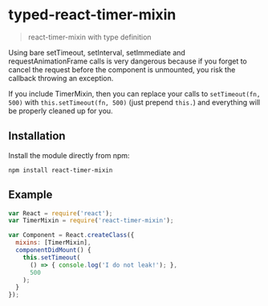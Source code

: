 # typed-react-timer-mixin

>react-timer-mixin with type definition

Using bare setTimeout, setInterval, setImmediate and requestAnimationFrame calls
is very dangerous because if you forget to cancel the request before the
component is unmounted, you risk the callback throwing an exception.

If you include TimerMixin, then you can replace your calls to
`setTimeout(fn, 500)` with `this.setTimeout(fn, 500)` (just prepend `this.`) and
everything will be properly cleaned up for you.

## Installation

Install the module directly from npm:

```
npm install react-timer-mixin
```

## Example

```js
var React = require('react');
var TimerMixin = require('react-timer-mixin');

var Component = React.createClass({
  mixins: [TimerMixin],
  componentDidMount() {
    this.setTimeout(
      () => { console.log('I do not leak!'); },
      500
    );
  }
});
```

